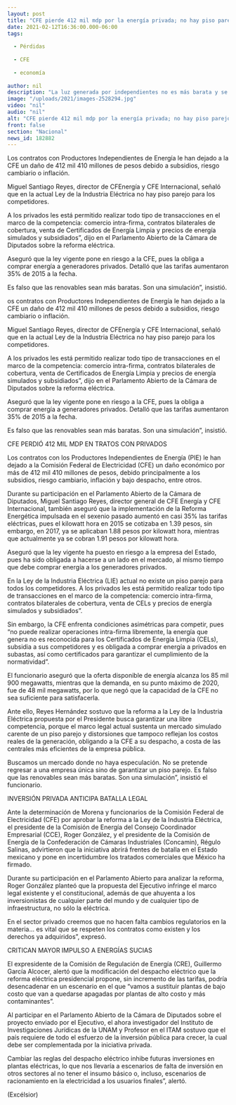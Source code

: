 ```yaml
---
layout: post
title: "CFE pierde 412 mil mdp por la energía privada; no hay piso parejo en el mercado, acusa"
date: 2021-02-12T16:36:00.000-06:00
tags:
  
  - Pérdidas
  
  - CFE
  
  - economía
  
author: nil
description: "La luz generada por independientes no es más barata y se subsidia con 90 mil mdp anuales, lo que afecta la competencia, señaló la empresa"
image: "/uploads/2021/images-2528294.jpg"
video: "nil"
audio: "nil"
alt: "CFE pierde 412 mil mdp por la energía privada; no hay piso parejo en el mercado, acusa"
front: false
section: "Nacional"
news_id: 182882
---
```


Los contratos con Productores Independientes de Energía le han dejado a la CFE un daño de 412 mil 410 millones de pesos debido a subsidios, riesgo cambiario o inflación.

Miguel Santiago Reyes, director de CFEnergía y CFE Internacional, señaló que en la actual Ley de la Industria Eléctrica no hay piso parejo para los competidores.

A los privados les está permitido realizar todo tipo de transacciones en el marco de la competencia: comercio intra-firma, contratos bilaterales de cobertura, venta de Certificados de Energía Limpia y precios de energía simulados y subsidiados”, dijo en el Parlamento Abierto de la Cámara de Diputados sobre la reforma eléctrica.

Aseguró que la ley vigente pone en riesgo a la CFE, pues la obliga a comprar energía a generadores privados. Detalló que las tarifas aumentaron 35% de 2015 a la fecha.

Es falso que las renovables sean más baratas. Son una simulación”, insistió.

os contratos con Productores Independientes de Energía le han dejado a la CFE un daño de 412 mil 410 millones de pesos debido a subsidios, riesgo cambiario o inflación.

Miguel Santiago Reyes, director de CFEnergía y CFE Internacional, señaló que en la actual Ley de la Industria Eléctrica no hay piso parejo para los competidores.

A los privados les está permitido realizar todo tipo de transacciones en el marco de la competencia: comercio intra-firma, contratos bilaterales de cobertura, venta de Certificados de Energía Limpia y precios de energía simulados y subsidiados”, dijo en el Parlamento Abierto de la Cámara de Diputados sobre la reforma eléctrica.

Aseguró que la ley vigente pone en riesgo a la CFE, pues la obliga a comprar energía a generadores privados. Detalló que las tarifas aumentaron 35% de 2015 a la fecha.

Es falso que las renovables sean más baratas. Son una simulación”, insistió.

CFE PERDIÓ 412 MIL MDP EN TRATOS CON PRIVADOS
 

Los contratos con los Productores Independientes de Energía (PIE) le han dejado a la Comisión Federal de Electricidad (CFE) un daño económico por más de 412 mil 410 millones de pesos, debido principalmente a los subsidios, riesgo cambiario, inflación y bajo despacho, entre otros.

Durante su participación en el Parlamento Abierto de la Cámara de Diputados, Miguel Santiago Reyes, director general de CFE Energía y CFE Internacional, también aseguró que la implementación de la Reforma Energética impulsada en el sexenio pasado aumentó en casi 35% las tarifas eléctricas, pues el kilowatt hora en 2015 se cotizaba en 1.39 pesos, sin embargo, en 2017, ya se aplicaban 1.88 pesos por kilowatt hora, mientras que actualmente ya se cobran 1.91 pesos por kilowatt hora.

Aseguró que la ley vigente ha puesto en riesgo a la empresa del Estado, pues ha sido obligada a hacerse a un lado en el mercado, al mismo tiempo que debe comprar energía a los generadores privados.

En la Ley de la Industria Eléctrica (LIE) actual no existe un piso parejo para todos los competidores. A los privados les está permitido realizar todo tipo de transacciones en el marco de la competencia: comercio intra-firma, contratos bilaterales de cobertura, venta de CELs y precios de energía simulados y subsidiados”.

Sin embargo, la CFE enfrenta condiciones asimétricas para competir, pues “no puede realizar operaciones intra-firma libremente, la energía que genera no es reconocida para los Certificados de Energía Limpia (CELs), subsidia a sus competidores y es obligada a comprar energía a privados en subastas, así como certificados para garantizar el cumplimiento de la normatividad”.

El funcionario aseguró que la oferta disponible de energía alcanza los 85 mil 900 megawatts, mientras que la demanda, en su punto máximo de 2020, fue de 48 mil megawatts, por lo que negó que la capacidad de la CFE no sea suficiente para satisfacerla.

Ante ello, Reyes Hernández sostuvo que la reforma a la Ley de la Industria Eléctrica propuesta por el Presidente busca garantizar una libre competencia, porque el marco legal actual sustenta un mercado simulado carente de un piso parejo y distorsiones que tampoco reflejan los costos reales de la generación, obligando a la CFE a su despacho, a costa de las centrales más eficientes de la empresa pública.  

Buscamos un mercado donde no haya especulación. No se pretende regresar a una empresa única sino de garantizar un piso parejo. Es falso que las renovables sean más baratas. Son una simulación”, insistió el funcionario.

 

INVERSIÓN PRIVADA ANTICIPA BATALLA LEGAL
 

Ante la determinación de Morena y funcionarios de la Comisión Federal de Electricidad (CFE) por aprobar la reforma a la Ley de la Industria Eléctrica, el presidente de la Comisión de Energía del Consejo Coordinador Empresarial (CCE), Roger González, y el presidente de la Comisión de Energía de la Confederación de Cámaras Industriales (Concamin), Régulo Salinas, advirtieron que la iniciativa abrirá frentes de batalla en el Estado mexicano y pone en incertidumbre los tratados comerciales que México ha firmado.

Durante su participación en el Parlamento Abierto para analizar la reforma, Roger González planteó que la propuesta del Ejecutivo infringe el marco legal existente y el constitucional, además de que ahuyenta a los inversionistas de cualquier parte del mundo y de cualquier tipo de infraestructura, no sólo la eléctrica.

En el sector privado creemos que no hacen falta cambios regulatorios en la materia... es vital que se respeten los contratos como existen y los derechos ya adquiridos”, expresó.

 

CRITICAN MAYOR IMPULSO A ENERGÍAS SUCIAS
 

El expresidente de la Comisión de Regulación de Energía (CRE), Guillermo García Alcocer, alertó que la modificación del despacho eléctrico que la reforma eléctrica presidencial propone, sin incremento de las tarifas, podría desencadenar en un escenario en el que “vamos a sustituir plantas de bajo costo que van a quedarse apagadas por plantas de alto costo y más contaminantes”. 

Al participar en el Parlamento Abierto de la Cámara de Diputados sobre el proyecto enviado por el Ejecutivo, el ahora investigador del Instituto de Investigaciones Jurídicas de la UNAM y Profesor en el ITAM sostuvo que el país requiere de todo el esfuerzo de la inversión pública para crecer, la cual debe ser complementada por la iniciativa privada.

Cambiar las reglas del despacho eléctrico inhibe futuras inversiones en plantas eléctricas, lo que nos llevaría a escenarios de falta de inversión en otros sectores al no tener el insumo básico o, incluso, escenarios de racionamiento en la electricidad a los usuarios finales”, alertó.

(Excélsior)